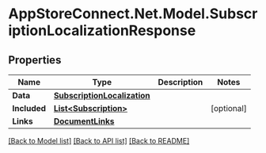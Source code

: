 # AppStoreConnect.Net.Model.SubscriptionLocalizationResponse

## Properties

Name | Type | Description | Notes
------------ | ------------- | ------------- | -------------
**Data** | [**SubscriptionLocalization**](SubscriptionLocalization.md) |  | 
**Included** | [**List&lt;Subscription&gt;**](Subscription.md) |  | [optional] 
**Links** | [**DocumentLinks**](DocumentLinks.md) |  | 

[[Back to Model list]](../README.md#documentation-for-models) [[Back to API list]](../README.md#documentation-for-api-endpoints) [[Back to README]](../README.md)

